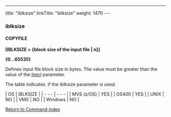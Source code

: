 ---
title: "iblksize"
linkTitle: "iblksize"
weight: 1470
--- <span id="iblksize"></span>

### iblksize

#### COPYFILE

****[IBLKSIZE = {block size of the
input file &#124; n}]****

****{0...65535}****

Defines input file block size in bytes. The value must be greater than
the value of the [ilrecl](../ilrecl) parameter.

The table indicates  if the iblksize parameter
is used.

| OS  | IBLKSIZE  |
| - - - | - - - |
| MVS (z/OS) | YES  |
| OS400  | YES  |
| UNIX  | NO  |
| VMS  | NO  |
| Windows  | NO  |

[Return to Command index](../../)

